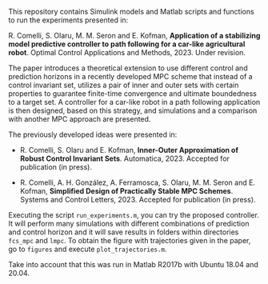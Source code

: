 This repository contains Simulink models and Matlab scripts and functions to run the experiments presented in:

R. Comelli, S. Olaru, M. M. Seron and E. Kofman, **Application of a stabilizing model predictive controller to path following for a car-like agricultural robot**. Optimal Control Applications and Methods, 2023. Under revision.

[comment]: <> (When published, add information to cite this and the other papers, something like:)
[comment]: <> (```bibtex)
[comment]: <> (@article{comelli2023application,)
[comment]: <> ( author = {Comelli, Román and Olaru, Sorin and Seron, Maria M. and Kofman, Ernesto},)
[comment]: <> ( title = {Application of a stabilizing model predictive controller to path following for a car-like agricultural robot},)
[comment]: <> ( journal = {Optimal Control Application and Methods},)
[comment]: <> ( pages = {?},)
[comment]: <> ( keywords = {model predictive control, path following, stability, mobile robotics, precision agriculture},)
[comment]: <> ( year = {2023},)
[comment]: <> ( doi = {https://doi.org/???},)
[comment]: <> ( url = {https://onlinelibrary.wiley.com/doi/abs/???},)
[comment]: <> ( eprint = {https://onlinelibrary.wiley.com/doi/pdf/???})
[comment]: <> (})
[comment]: <> (```)

The paper introduces a theoretical extension to use different control and prediction horizons in a recently developed MPC scheme that instead of a control invariant set, utilizes a pair of inner and outer sets with certain properties to guarantee finite-time convergence and ultimate boundedness to a target set. A controller for a car-like robot in a path following application is then designed, based on this strategy, and simulations and a comparison with another MPC approach are presented.

The previously developed ideas were presented in:

- R. Comelli, S. Olaru and E. Kofman, **Inner-Outer Approximation of Robust Control Invariant Sets**. Automatica, 2023. Accepted for publication (in press).

- R. Comelli, A. H. González, A. Ferramosca, S. Olaru, M. M. Seron and E. Kofman, **Simplified Design of Practically Stable MPC Schemes**. Systems and Control Letters, 2023. Accepted for publication (in press).

Executing the script `run_experiments.m`, you can try the proposed controller. It will perform many simulations with different combinations of prediction and control horizon and it will save results in folders within directories `fcs_mpc` and `lmpc`. To obtain the figure with trajectories given in the paper, go to `figures` and execute `plot_trajectories.m`.

Take into account that this was run in Matlab R2017b with Ubuntu 18.04 and 20.04.
